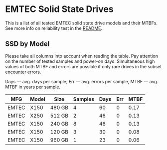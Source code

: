 EMTEC Solid State Drives
========================

This is a list of all tested EMTEC solid state drive models and their MTBFs. See
more info on reliability test in the [README](https://github.com/linuxhw/SMART).

SSD by Model
------------

Please take all columns into account when reading the table. Pay attention on the
number of tested samples and power-on days. Simultaneous high values of both MTBF
and errors are possible if only rare drives in the subset encounter errors.

Days — avg. days per sample,
Err  — avg. errors per sample,
MTBF — avg. MTBF in years per sample.

| MFG       | Model              | Size   | Samples | Days  | Err   | MTBF |
|-----------|--------------------|--------|---------|-------|-------|------|
| EMTEC     | X150               | 480 GB | 4       | 60    | 0     | 0.17   |
| EMTEC     | X250               | 512 GB | 2       | 46    | 0     | 0.13   |
| EMTEC     | X150               | 240 GB | 8       | 46    | 0     | 0.13   |
| EMTEC     | X150               | 120 GB | 3       | 30    | 0     | 0.08   |
| EMTEC     | X150               | 960 GB | 1       | 23    | 0     | 0.06   |
